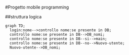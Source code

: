 #Progetto mobile programming

##struttura logica
```mermaid
graph TD;
  login:nome-->controllo nome:se presente in DB;
  controllo nome:se presente in DB-->DB_nomi;
  controllo nome:se presente in DB--si-->main;
  controllo nome:se presente in DB--no-->Nuovo-utente;
  Nuovo-utente-->DB_nomi;
```
